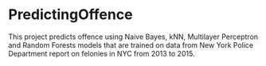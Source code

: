# PredictingOffence

This project predicts offence using Naive Bayes, kNN, Multilayer Perceptron and Random Forests models that are trained on data from New York Police Department report on felonies in NYC from 2013 to 2015. 
